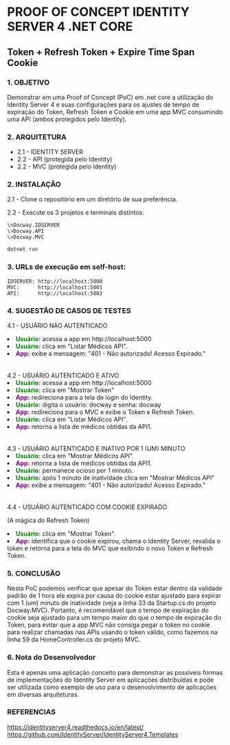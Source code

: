 # PROOF OF CONCEPT IDENTITY SERVER 4 .NET CORE
## Token + Refresh Token + Expire Time Span Cookie 

### 1. OBJETIVO
<p>Demonstrar em uma Proof of Concept (PoC) em .net core a utilização do Identity Server 4 e suas configurações para os ajustes de tempo de expiração do Token, Refresh Token e Cookie em uma app MVC consumindo uma API (ambos protegidos pelo Identity).</p>

### 2. ARQUITETURA
<ul>
    <li>2.1 - IDENTITY SERVER<br>
    <li>2.2 - API (protegida pelo Identity)<br>
    <li>2.2 - MVC (protegida pelo Identity)<br>
</ul>

### 2. INSTALAÇÃO
2.1 - Clone o repositório em um diretório de sua    preferência.
    
2.2 - Execute os 3 projetos e terminais distintos:

    \>Docway.IDSERVER
    \>Docway.API
    \>Docway.MVC

```sh
dotnet run
```

 ### 3. URLs de execução em self-host:
    IDSERVER: http://localhost:5000
    MVC:      http://localhost:5001
    API:      http://localhost:5002

### 4. SUGESTÃO DE CASOS DE TESTES
4.1 - USUÁRIO NÃO AUTENTICADO<br>
<li><b><font style=color:green>Usuário:</font></b> 	acessa a app em http://localhost:5000<br>
<li><b><font style=color:green>Usuário:</font></b> 	clica em "Listar Médicos API".<br>
<li><b><font style=color:purple>App:</font></b>	 	exibe a mensagem: "401 - Não autorizado! Acesso Expirado."
<br><br><br>
4.2 - USUÁRIO AUTENTICADO E ATIVO<br>
<li><b><font style=color:green>Usuário:</font></b> 	acessa a app em http://localhost:5000<br>
<li><b><font style=color:green>Usuário:</font></b> 	clica em "Mostrar Token"<br>
<li><b><font style=color:purple>App:</font></b>	 	redireciona para a tela de login do Identity.<br>
<li><b><font style=color:green>Usuário:</font></b> 	digita o usuário: docway e senha: docway<br>
<li><b><font style=color:purple>App:</font></b>	 	redireciona para o MVC e exibe o Token e Refresh Token.<br>
<li><b><font style=color:green>Usuário:</font></b> 	clica em "Listar Médicos API".<br>
<li><b><font style=color:purple>App:</font></b>	 	retorna a lista de médicos obtidas da API1.
<br><br><br>
4.3 - USUÁRIO AUTENTICADO E INATIVO POR 1 (UM) MINUTO<br>
<li><b><font style=color:green>Usuário:</font></b> 	clica em "Mostrar Médicos API".<br>
<li><b><font style=color:purple>App:</font></b>	 	retorna a lista de médicos obtidas da API1.
<li><b><font style=color:green>Usuário:</font></b> 	permanece ocioso por 1 minuto.<br>
<li><b><font style=color:green>Usuário:</font></b> 	após 1 minuto de inatividade clica em "Mostrar Médicos API"<br>
<li><b><font style=color:purple>App:</font></b>	 	exibe a mensagem: "401 - Não autorizado! Acesso Expirado."
<br><br><br>
4.4 - USUÁRIO AUTENTICADO COM COOKIE EXPIRADO 
<p>(A mágica do Refresh Token)
<li><b><font style=color:green>Usuário:</font></b> 	clica em "Mostrar Token".<br>
<li><b><font style=color:purple>App:</font></b>	 	identifica que o cookie expirou, chama o Identity Server, revalida o token e retorna para a tela do MVC que exibindo o novo Token e Refresh Token.

### 5. CONCLUSÃO
Nesta PoC podemos verificar que apesar do Token estar dentro da validade padrão de 1 hora ele expira por causa do cookie estar ajustado para expirar com 1 (um) minuto de inatividade (veja a linha 33 da Startup.cs do projeto Docway.MVC).	Portanto, é recomendável que o tempo de expiração do cookie seja ajustado para um tempo maior do que o tempo de expiração do Token, para evitar que a app MVC não consiga pegar o token no cookie para realizar chamadas nas APIs usando o token válido, como fazemos na linha 59 da HomeController.cs do projeto MVC.

### 6. Nota do Desenvolvedor
Esta é apenas uma aplicação conceito para demonstrar as possíveis formas de implementações do Identity Server em aplicações distribuídas e pode ser utilizada como exemplo de uso para o desenvolvimento de aplicações em diversas arquiteturas.

### REFERENCIAS
https://identityserver4.readthedocs.io/en/latest/
https://github.com/IdentityServer/IdentityServer4.Templates




